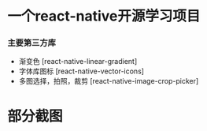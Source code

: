 # 一个react-native开源学习项目


### 主要第三方库
 - 渐变色      [react-native-linear-gradient]
 - 字体库图标      [react-native-vector-icons]
 - 多图选择，拍照，裁剪      [react-native-image-crop-picker]
 
 
 # 部分截图
 [](https://github.com/libinWeny/RNLibin/edit/master/appScreen/1.png)
 [](https://github.com/libinWeny/RNLibin/edit/master/appScreen/2.png)
 [](https://github.com/libinWeny/RNLibin/edit/master/appScreen/3.png)
